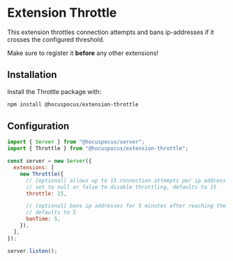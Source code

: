 # Extension Throttle

This extension throttles connection attempts and bans ip-addresses if it crosses the configured threshold.

Make sure to register it **before** any other extensions!

## Installation

Install the Throttle package with:

```bash
npm install @hocuspocus/extension-throttle
```

## Configuration

```js
import { Server } from "@hocuspocus/server";
import { Throttle } from "@hocuspocus/extension-throttle";

const server = new Server({
  extensions: [
    new Throttle({
      // [optional] allows up to 15 connection attempts per ip address per minute.
      // set to null or false to disable throttling, defaults to 15
      throttle: 15,

      // [optional] bans ip addresses for 5 minutes after reaching the threshold
      // defaults to 5
      banTime: 5,
    }),
  ],
});

server.listen();
```
